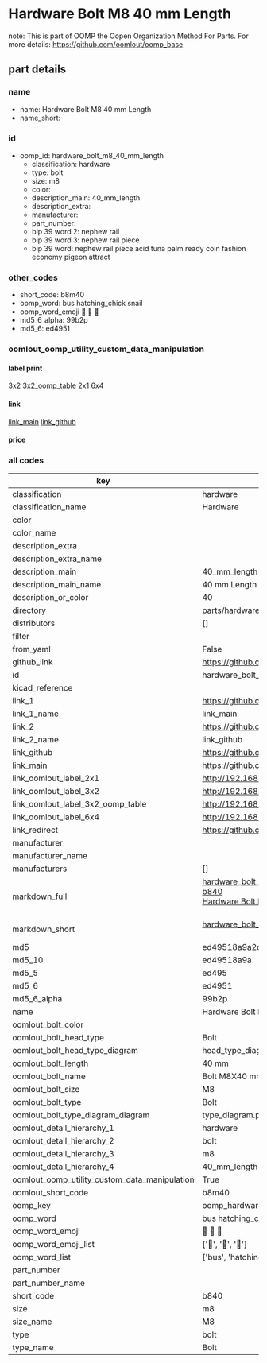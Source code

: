 # Hardware Bolt M8 40 mm Length  

note: This is part of OOMP the Oopen Organization Method For Parts. For more details: https://github.com/oomlout/oomp_base

##  part details
  







### name
* name: Hardware Bolt M8 40 mm Length
* name_short: 
### id
* oomp_id: hardware_bolt_m8_40_mm_length
  * classification: hardware
  * type: bolt
  * size: m8
  * color: 
  * description_main: 40_mm_length
  * description_extra: 
  * manufacturer: 
  * part_number: 
  * bip 39 word 2: nephew rail
  * bip 39 word 3: nephew rail piece
  * bip 39 word: nephew rail piece acid tuna palm ready coin fashion economy pigeon attract

### other_codes
* short_code: b8m40
* oomp_word: bus hatching_chick snail
* oomp_word_emoji :bus: :hatching_chick: :snail:
* md5_6_alpha: 99b2p
* md5_6: ed4951






### oomlout_oomp_utility_custom_data_manipulation
#### label print
[3x2](http://192.168.1.245:1112/?label=oomp%2099b2p)
[3x2_oomp_table](http://192.168.1.108:1112/?label=oomp%2099b2p)
[2x1](http://192.168.1.242:1112/?label=oomp%2099b2p)
[6x4](http://192.168.1.55:1112/?label=oomp%2099b2p)    

#### link

[link_main](https://github.com/oomlout/oomlout_oomp_version_1_messy/tree/main/parts/hardware_bolt_m8_40_mm_length) [link_github](https://github.com/oomlout/oomlout_oomp_version_1_messy/tree/main/parts/hardware_bolt_m8_40_mm_length)                             

#### price







### all codes 
| key | value |  
| --- | --- |  
| classification | hardware |  
| classification_name | Hardware |  
| color |  |  
| color_name |  |  
| description_extra |  |  
| description_extra_name |  |  
| description_main | 40_mm_length |  
| description_main_name | 40 mm Length |  
| description_or_color | 40 |  
| directory | parts/hardware_bolt_m8_40_mm_length |  
| distributors | [] |  
| filter |  |  
| from_yaml | False |  
| github_link | https://github.com/oomlout/oomlout_oomp_part_src/tree/main/parts/hardware_bolt_m8_40_mm_length |  
| id | hardware_bolt_m8_40_mm_length |  
| kicad_reference |  |  
| link_1 | https://github.com/oomlout/oomlout_oomp_version_1_messy/tree/main/parts/hardware_bolt_m8_40_mm_length |  
| link_1_name | link_main |  
| link_2 | https://github.com/oomlout/oomlout_oomp_version_1_messy/tree/main/parts/hardware_bolt_m8_40_mm_length |  
| link_2_name | link_github |  
| link_github | https://github.com/oomlout/oomlout_oomp_version_1_messy/tree/main/parts/hardware_bolt_m8_40_mm_length |  
| link_main | https://github.com/oomlout/oomlout_oomp_version_1_messy/tree/main/parts/hardware_bolt_m8_40_mm_length |  
| link_oomlout_label_2x1 | http://192.168.1.242:1112/?label=oomp%2099b2p |  
| link_oomlout_label_3x2 | http://192.168.1.245:1112/?label=oomp%2099b2p |  
| link_oomlout_label_3x2_oomp_table | http://192.168.1.108:1112/?label=oomp%2099b2p |  
| link_oomlout_label_6x4 | http://192.168.1.55:1112/?label=oomp%2099b2p |  
| link_redirect | https://github.com/oomlout/oomlout_oomp_version_1_messy/tree/main/parts/hardware_bolt_m8_40_mm_length |  
| manufacturer |  |  
| manufacturer_name |  |  
| manufacturers | [] |  
| markdown_full | [hardware_bolt_m8_40_mm_length](none)<br>[b840](none)<br>[Hardware Bolt M8 40 Mm Length](none)<br><br> |  
| markdown_short | [hardware_bolt_m8_40_mm_length](none)<br><br> |  
| md5 | ed49518a9a2d765a7d75301f48ec3ca2 |  
| md5_10 | ed49518a9a |  
| md5_5 | ed495 |  
| md5_6 | ed4951 |  
| md5_6_alpha | 99b2p |  
| name | Hardware Bolt M8 40 mm Length |  
| oomlout_bolt_color |  |  
| oomlout_bolt_head_type | Bolt |  
| oomlout_bolt_head_type_diagram | head_type_diagram.png |  
| oomlout_bolt_length | 40 mm |  
| oomlout_bolt_name | Bolt M8X40 mm  (Bolt) |  
| oomlout_bolt_size | M8 |  
| oomlout_bolt_type | Bolt |  
| oomlout_bolt_type_diagram_diagram | type_diagram.png |  
| oomlout_detail_hierarchy_1 | hardware |  
| oomlout_detail_hierarchy_2 | bolt |  
| oomlout_detail_hierarchy_3 | m8 |  
| oomlout_detail_hierarchy_4 | 40_mm_length |  
| oomlout_oomp_utility_custom_data_manipulation | True |  
| oomlout_short_code | b8m40 |  
| oomp_key | oomp_hardware_bolt_m8_40_mm_length |  
| oomp_word | bus hatching_chick snail |  
| oomp_word_emoji | :bus: :hatching_chick: :snail: |  
| oomp_word_emoji_list | [':bus:', ':hatching_chick:', ':snail:'] |  
| oomp_word_list | ['bus', 'hatching_chick', 'snail'] |  
| part_number |  |  
| part_number_name |  |  
| short_code | b840 |  
| size | m8 |  
| size_name | M8 |  
| type | bolt |  
| type_name | Bolt |  
